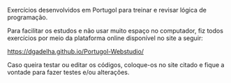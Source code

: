 Exercícios desenvolvidos em Portugol para treinar e revisar lógica de programação.

Para facilitar os estudos e não usar muito espaço no computador, fiz todos exercícios por meio da plataforma online disponível no site a seguir:

https://dgadelha.github.io/Portugol-Webstudio/

Caso queira testar ou editar os códigos, coloque-os no site citado e fique a vontade para fazer testes e/ou alterações.
